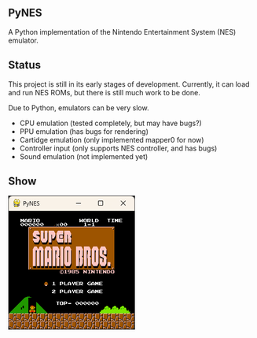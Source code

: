 ## PyNES

A Python implementation of the Nintendo Entertainment System (NES) emulator.

## Status

This project is still in its early stages of development. Currently, it can load and run NES ROMs, but there is still much work to be done. 

Due to Python, emulators can be very slow.

- CPU emulation (tested completely, but may have bugs?)
- PPU emulation (has bugs for rendering)
- Cartidge emulation (only implemented mapper0 for now)
- Controller input (only supports NES controller, and has bugs)
- Sound emulation (not implemented yet)

## Show
![image](./assets/mario.png)
